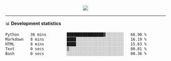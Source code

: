 <h3 align="center">
  <a href="https://github.com/hwalker928">
      <img src="https://github-profile-trophy.vercel.app/?username=hwalker928&no-bg=true&no-frame=true">
  </a>
</h3>


<hr>

📊 **Development statistics**

<!--START_SECTION:waka-->

```txt
Python     36 mins         ████████████████▓░░░░░░░░   66.90 %
Markdown   8 mins          ████░░░░░░░░░░░░░░░░░░░░░   16.19 %
HTML       8 mins          ████░░░░░░░░░░░░░░░░░░░░░   15.63 %
Text       0 secs          ▒░░░░░░░░░░░░░░░░░░░░░░░░   00.81 %
Bash       0 secs          ░░░░░░░░░░░░░░░░░░░░░░░░░   00.36 %
```

<!--END_SECTION:waka-->
